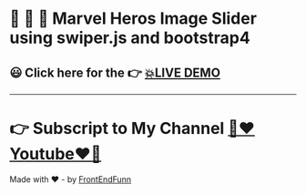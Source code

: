 # 🙈 🙉 🙊 Marvel Heros Image Slider using swiper.js and bootstrap4

## 😃 Click here for the 👉 [💥LIVE DEMO](https://frontendfunn.github.io/Marvel-Heros-Image-Slider/)

---

# 👉 Subscript to My Channel [💙❤️Youtube❤️💙](https://www.youtube.com/channel/UCpOHt5d6GG-mvo-_pU06rhQ?sub_confirmation=1)

Made with ❤️ - by [FrontEndFunn](https://www.youtube.com/channel/UCpOHt5d6GG-mvo-_pU06rhQ?sub_confirmation=1)

